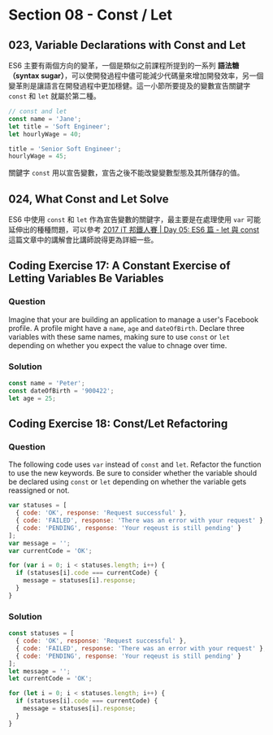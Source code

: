 # Section 08 - Const / Let

## 023, Variable Declarations with Const and Let

ES6 主要有兩個方向的變革，一個是類似之前課程所提到的一系列 **語法糖（syntax sugar）**，可以使開發過程中儘可能減少代碼量來增加開發效率，另一個變革則是讓語言在開發過程中更加穩健。這一小節所要提及的變數宣告關鍵字 `const` 和 `let` 就屬於第二種。

```javascript
// const and let
const name = 'Jane';
let title = 'Soft Engineer';
let hourlyWage = 40;

title = 'Senior Soft Engineer';
hourlyWage = 45;
```

關鍵字 `const` 用以宣告變數，宣告之後不能改變變數型態及其所儲存的值。

## 024, What Const and Let Solve

ES6 中使用 `const` 和 `let` 作為宣告變數的關鍵字，最主要是在處理使用 `var` 可能延伸出的種種問題，可以參考 [2017 iT 邦鐵人賽 | Day 05: ES6 篇 - let 與 const](https://ithelp.ithome.com.tw/articles/10185142) 這篇文章中的講解會比講師說得更為詳細一些。

## Coding Exercise 17: A Constant Exercise of Letting Variables Be Variables

### Question

Imagine that your are building an application to manage a user's Facebook profile. A profile might have a `name`, `age` and `dateOfBirth`. Declare three variables with these same names, making sure to use `const` or `let` depending on whether you expect the value to chnage over time.

### Solution

```javascript
const name = 'Peter';
const dateOfBirth = '900422';
let age = 25;
```

## Coding Exercise 18: Const/Let Refactoring

### Question

The following code uses `var` instead of `const` and `let`. Refactor the function to use the new keywords. Be sure to consider whether the variable should be declared using `const` or `let` depending on whether the variable gets reassigned or not.

```javascript
var statuses = [ 
  { code: 'OK', response: 'Request successful' },
  { code: 'FAILED', response: 'There was an error with your request' },
  { code: 'PENDING', response: 'Your reqeust is still pending' }
];
var message = '';
var currentCode = 'OK';

for (var i = 0; i < statuses.length; i++) {
  if (statuses[i].code === currentCode) {
    message = statuses[i].response;
  }
}
```

### Solution

```javascript
const statuses = [ 
  { code: 'OK', response: 'Request successful' },
  { code: 'FAILED', response: 'There was an error with your request' },
  { code: 'PENDING', response: 'Your reqeust is still pending' }
];
let message = '';
let currentCode = 'OK';

for (let i = 0; i < statuses.length; i++) {
  if (statuses[i].code === currentCode) {
    message = statuses[i].response;
  }
}
```